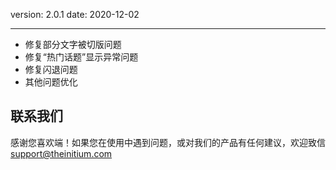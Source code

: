 version: 2.0.1
date: 2020-12-02

---

- 修复部分文字被切版问题
- 修复“热门话题”显示异常问题
- 修复闪退问题
- 其他问题优化

## 联系我们

感谢您喜欢端！如果您在使用中遇到问题，或对我们的产品有任何建议，欢迎致信 [support@theinitium.com](mailto:support@theinitium.com)